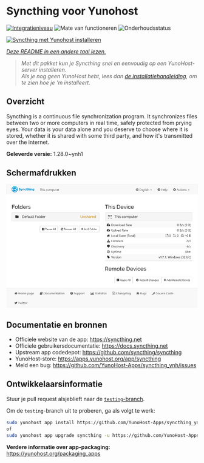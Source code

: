 <!--
NB: Deze README is automatisch gegenereerd door <https://github.com/YunoHost/apps/tree/master/tools/readme_generator>
Hij mag NIET handmatig aangepast worden.
-->

# Syncthing voor Yunohost

[![Integratieniveau](https://dash.yunohost.org/integration/syncthing.svg)](https://ci-apps.yunohost.org/ci/apps/syncthing/) ![Mate van functioneren](https://ci-apps.yunohost.org/ci/badges/syncthing.status.svg) ![Onderhoudsstatus](https://ci-apps.yunohost.org/ci/badges/syncthing.maintain.svg)

[![Syncthing met Yunohost installeren](https://install-app.yunohost.org/install-with-yunohost.svg)](https://install-app.yunohost.org/?app=syncthing)

*[Deze README in een andere taal lezen.](./ALL_README.md)*

> *Met dit pakket kun je Syncthing snel en eenvoudig op een YunoHost-server installeren.*  
> *Als je nog geen YunoHost hebt, lees dan [de installatiehandleiding](https://yunohost.org/install), om te zien hoe je 'm installeert.*

## Overzicht

Syncthing is a continuous file synchronization program. It synchronizes files between two or more computers in real time, safely protected from prying eyes. Your data is your data alone and you deserve to choose where it is stored, whether it is shared with some third party, and how it's transmitted over the internet.


**Geleverde versie:** 1.28.0~ynh1

## Schermafdrukken

![Schermafdrukken van Syncthing](./doc/screenshots/screenshot1.png)

## Documentatie en bronnen

- Officiele website van de app: <https://syncthing.net>
- Officiele gebruikersdocumentatie: <https://docs.syncthing.net>
- Upstream app codedepot: <https://github.com/syncthing/syncthing>
- YunoHost-store: <https://apps.yunohost.org/app/syncthing>
- Meld een bug: <https://github.com/YunoHost-Apps/syncthing_ynh/issues>

## Ontwikkelaarsinformatie

Stuur je pull request alsjeblieft naar de [`testing`-branch](https://github.com/YunoHost-Apps/syncthing_ynh/tree/testing).

Om de `testing`-branch uit te proberen, ga als volgt te werk:

```bash
sudo yunohost app install https://github.com/YunoHost-Apps/syncthing_ynh/tree/testing --debug
of
sudo yunohost app upgrade syncthing -u https://github.com/YunoHost-Apps/syncthing_ynh/tree/testing --debug
```

**Verdere informatie over app-packaging:** <https://yunohost.org/packaging_apps>
